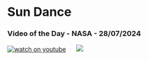 # Sun Dance
### Video of the Day - NASA - 28/07/2024
[![watch on youtube](https://img.youtube.com/vi/hQFEHH5E69s/mqdefault.jpg)](https://www.youtube.com/embed/hQFEHH5E69s?rel=0)&nbsp; &nbsp; &nbsp; <img src="https://github-readme-streak-stats.herokuapp.com/?user=tempo-riz&theme=radical" >



  
 
 
 
 
 
 
 
 
 
 
 
 
 
 
 
 
 
 
 
 
 
 
 
 
 
 
 
 
 
 
 
 
 
 
 
 
 
 
 
 
 
 
 
 
 
 
 
 
 
 
 
 
 
 
 
 
 
 
 
 
 
 
 
 
 
 
 
 
